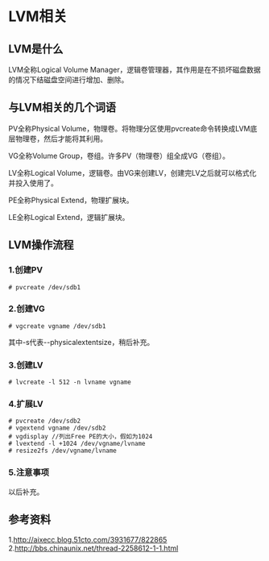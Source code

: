 # LVM相关

## LVM是什么
LVM全称Logical Volume Manager，逻辑卷管理器，其作用是在不损坏磁盘数据的情况下结磁盘空间进行增加、删除。

## 与LVM相关的几个词语
PV全称Physical Volume，物理卷。将物理分区使用pvcreate命令转换成LVM底层物理卷，然后才能将其利用。

VG全称Volume Group，卷组。许多PV（物理卷）组全成VG（卷组）。

LV全称Logical Volume，逻辑卷。由VG来创建LV，创建完LV之后就可以格式化并投入使用了。

PE全称Physical Extend，物理扩展块。

LE全称Logical Extend，逻辑扩展块。

## LVM操作流程

### 1.创建PV
```
# pvcreate /dev/sdb1
```

### 2.创建VG
```
# vgcreate vgname /dev/sdb1
```
其中-s代表--physicalextentsize，稍后补充。

### 3.创建LV
```
# lvcreate -l 512 -n lvname vgname
```

### 4.扩展LV
```
# pvcreate /dev/sdb2
# vgextend vgname /dev/sdb2
# vgdisplay //列出Free PE的大小，假如为1024
# lvextend -l +1024 /dev/vgname/lvname
# resize2fs /dev/vgname/lvname
```

### 5.注意事项
以后补充。

## 参考资料
1.<http://aixecc.blog.51cto.com/3931677/822865>  
2.<http://bbs.chinaunix.net/thread-2258612-1-1.html>
